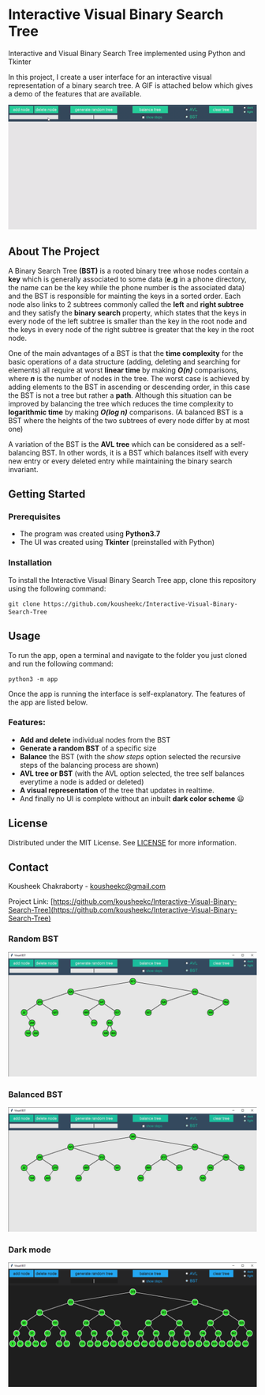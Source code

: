 # Interactive Visual Binary Search Tree
Interactive and Visual Binary Search Tree implemented using Python and Tkinter

In this project, I create a user interface for an interactive visual representation of a binary search tree. A GIF is attached below which gives a demo of the features that are available.

<img src="media/balance_show_steps.gif">

## About The Project
A Binary Search Tree **(BST)** is a rooted binary tree whose nodes contain a **key** which is generally associated to some data (**e.g** in a phone directory, the name can be the key while the phone number is the associated data) and the BST is responsible for mainting the keys in a sorted order. Each node also links to 2 subtrees commonly called the **left** and **right subtree** and they satisfy the **binary search** property, which states that the keys in every node of the left subtree is smaller than the key in the root node and the keys in every node of the right subtree is greater that the key in the root node. 

One of the main advantages of a BST is that the **time complexity** for the basic operations of a data structure (adding, deleting and searching for elements) all require at worst **linear time** by making ***O(n)*** comparisons, where ***n*** is the number of nodes in the tree. The worst case is achieved by adding elements to the BST in ascending or descending order, in this case the BST is not a tree but rather a **path**. Although this situation can be improved by balancing the tree which reduces the time complexity to **logarithmic time** by making ***O(log n)*** comparisons. (A balanced BST is a BST where the heights of the two subtrees of every node differ by at most one) 

A variation of the BST is the **AVL tree** which can be considered as a self-balancing BST. In other words, it is a BST which balances itself with every new entry or every deleted entry while maintaining the binary search invariant.

## Getting Started

### Prerequisites
* The program was created using **Python3.7**
* The UI was created using **Tkinter** (preinstalled with Python)

### Installation
To install the Interactive Visual Binary Search Tree app, clone this repository using the following command:
```
git clone https://github.com/kousheekc/Interactive-Visual-Binary-Search-Tree
```

## Usage
To run the app, open a terminal and navigate to the folder you just cloned and run the following command:
```
python3 -m app
```
Once the app is running the interface is self-explanatory. The features of the app are listed below.

### Features:
* **Add and delete** individual nodes from the BST
* **Generate a random BST** of a specific size
* **Balance** the BST (with the *show steps* option selected the recursive steps of the balancing process are shown)
* **AVL tree or BST** (with the AVL option selected, the tree self balances everytime a node is added or deleted)
* **A visual representation** of the tree that updates in realtime.
* And finally no UI is complete without an inbuilt **dark color scheme** :smiley:


## License
Distributed under the MIT License. See [LICENSE](LICENSE) for more information.

## Contact
Kousheek Chakraborty - kousheekc@gmail.com

Project Link: [https://github.com/kousheekc/Interactive-Visual-Binary-Search-Tree](https://github.com/kousheekc/Interactive-Visual-Binary-Search-Tree)


### Random BST

<img src="media/unbalanced.png" width=640>

### Balanced BST

<img src="media/balanced.png" width=640>


### Dark mode

<img src="media/dark_color_scheme.png" width=640>
